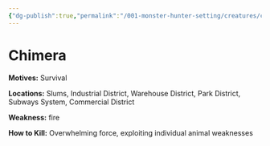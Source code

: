 ```yaml
---
{"dg-publish":true,"permalink":"/001-monster-hunter-setting/creatures/chimera/"}
---
```


# Chimera

**Motives:** Survival

**Locations:** Slums, Industrial District, Warehouse District, Park District, Subways System, Commercial District

**Weakness:** fire

**How to Kill:** Overwhelming force, exploiting individual animal weaknesses

